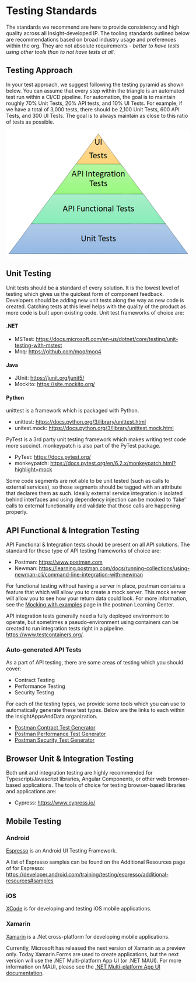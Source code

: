 # Testing Standards
The standards we recommend are here to provide consistency and high quality across all Insight-developed IP.  The tooling standards outlined below are recommendations based on broad industry usage and preferences within the org.  They are not absolute requirements - _better to have tests using other tools than to not have tests at all_.

## Testing Approach
In your test approach, we suggest following the testing pyramid as shown below. You can assume that every step within the triangle is an automated test run within a CI/CD pipeline. For automation, the goal is to maintain roughly 70% Unit Tests, 20% API tests, and 10% UI Tests. For example, if we have a total of 3,000 tests, there should be 2,100 Unit Tests, 600 API Tests, and 300 UI Tests.  The goal is to always maintain as close to this ratio of tests as possible.

![Test Pyramid](../doc/images/Test-Pyramid.png)

## Unit Testing
Unit tests should be a standard of every solution. It is the lowest level of testing which gives us the quickest form of component feedback. Developers should be adding new unit tests along the way as new code is created. Catching tests at this level helps with the quality of the product as more code is built upon existing code. Unit test frameworks of choice are:

#### .NET
- MSTest: https://docs.microsoft.com/en-us/dotnet/core/testing/unit-testing-with-mstest
- Moq: https://github.com/moq/moq4

#### Java
- JUnit: https://junit.org/junit5/
- Mockito: https://site.mockito.org/

#### Python

unittest is a framework which is packaged with Python.
- unittest: https://docs.python.org/3/library/unittest.html
- unitest.mock: https://docs.python.org/3/library/unittest.mock.html

PyTest is a 3rd party unit testing framework which makes writing test code more succinct. monkeypatch is also part of the PyTest package.

- PyTest: https://docs.pytest.org/
- monkeypatch: https://docs.pytest.org/en/6.2.x/monkeypatch.html?highlight=mock

Some code segments are not able to be unit tested (such as calls to external services), so those segments should be tagged with an attribute that declares them as such. Ideally external service integration is isolated behind interfaces and using dependency injection can be mocked to 'fake' calls to external functionality and validate that those calls are happening properly.

## API Functional & Integration Testing
API Functional & Integration tests should be present on all API solutions.  The standard for these type of API testing frameworks of choice are:
- Postman: https://www.postman.com
- Newman: https://learning.postman.com/docs/running-collections/using-newman-cli/command-line-integration-with-newman

For functional testing without having a server in place, postman contains a feature that which will allow you to create a mock server.  This mock server will allow you to see how your return data could look. For more information, see the [Mocking with examples](https://learning.postman.com/docs/designing-and-developing-your-api/mocking-data/mocking-with-examples/) page in the postman Learning Center.

API integration tests generally need a fully deployed environment to operate, but sometimes a pseudo-environment using containers can be created to run integration tests right in a pipeline. https://www.testcontainers.org/.  

### Auto-generated API Tests

As a part of API testing, there are some areas of testing which you should cover:
* Contract Testing
* Performance Testing
* Security Testing

For each of the testing types, we provide some tools which you can use to automatically generate these test types.  Below are the links to each within the InsightAppsAndData
 organization.
 * [Postman Contract Test Generator](https://github.com/InsightAppsAndData/postman-contract-test-generator)
 * [Postman Performance Test Generator](https://github.com/InsightAppsAndData/postman-performance-test-gen)
 * [Postman Security Test Generator](https://github.com/InsightAppsAndData/postman-security-test-generator)

## Browser Unit & Integration Testing
Both unit and integration testing are highly recommended for Typescript/Javascript libraries, Angular Components, or other web browser-based applications. The tools of choice for testing browser-based libraries and applications are:
- Cypress: https://www.cypress.io/

## Mobile Testing

### Android
[Espresso](https://developer.android.com/training/testing/espresso) is an Android UI Testing Framework.

A list of Espresso samples can be found on the Additional Resources page of for Espresso: https://developer.android.com/training/testing/espresso/additional-resources#samples

### iOS
[XCode](https://developer.apple.com/xcode/) is for developing and testing iOS mobile applications.

### Xamarin
[Xamarin](https://dotnet.microsoft.com/en-us/apps/xamarin) is a .Net cross-platform for developing mobile applications.  

Currently, Microsoft has released the next version of Xamarin as a preview only. Today Xamarin.Forms are used to create applications, but the next version will use the .NET Multi-platform App UI (or .NET MAUI). For more information on MAUI, please see the [.NET Multi-platform App UI documentation](https://docs.microsoft.com/en-us/dotnet/maui/).
